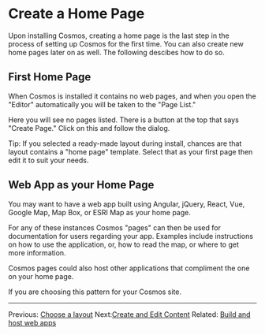 # Create a Home Page
Upon installing Cosmos, creating a home page is the last step in the process of setting up Cosmos for the first time. You can also create new home pages later on as well. The following descibes how to do so.

## First Home Page
When Cosmos is installed it contains no web pages, and when you open the "Editor" automatically you will be taken to the "Page List."

Here you will see no pages listed. There is a button at the top that says "Create Page." Click on this and follow the dialog.

Tip: If you selected a ready-made layout during install, chances are that layout contains a "home page" template. Select that as your first page then edit it to suit your needs.

## Web App as your Home Page
You may want to have a web app built using Angular, jQuery, React, Vue, Google Map, Map Box, or ESRI Map as your home page.

For any of these instances Cosmos "pages" can then be used for documentation for users regarding your app. Examples include instructions on how to use the application, or, how to read the map, or where to get more information.

Cosmos pages could also host other applications that compliment the one on your home page.

If you are choosing this pattern for your Cosmos site.

___
Previous: [Choose a layout](https://github.com/CosmosSoftware/Cosmos.Cms/blob/main/Documentation/Layouts/Import.md) Next:[Create and Edit Content](https://github.com/CosmosSoftware/Cosmos.Cms/blob/main/Documentation/Content/Readme.md) Related: [Build and host web apps](https://github.com/CosmosSoftware/Cosmos.Cms/blob/main/Documentation/Content/BuildAndHostWebApps.md)
